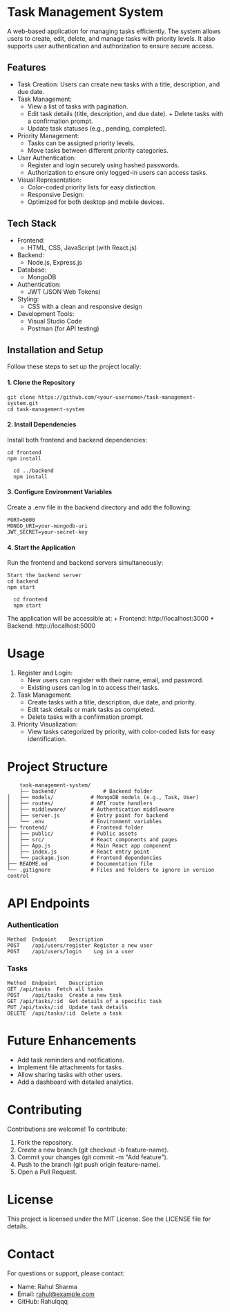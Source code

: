 # Task Management System
A web-based application for managing tasks efficiently. The system allows users to create, edit, delete, and manage tasks with priority levels. It also supports user authentication and authorization to ensure secure access.
## Features
  + Task Creation: Users can create new tasks with a title, description, and due date.
  + Task Management:
    +   View a list of tasks with pagination.
      +  Edit task details (title, description, and due date).
        + Delete tasks with a confirmation prompt.
    + Update task statuses (e.g., pending, completed).
  + Priority Management:
     + Tasks can be assigned priority levels.
     + Move tasks between different priority categories.
+ User Authentication:
    + Register and login securely using hashed passwords.
    +   Authorization to ensure only logged-in users can access tasks.
+ Visual Representation:
    + Color-coded priority lists for easy distinction.
    + Responsive Design:
    +  Optimized for both desktop and mobile devices.

## Tech Stack
+ Frontend:
    + HTML, CSS, JavaScript (with React.js)
+ Backend:
   + Node.js, Express.js
+ Database:
    + MongoDB
+ Authentication:
  + JWT (JSON Web Tokens)
+ Styling:
  + CSS with a clean and responsive design
+ Development Tools:
    + Visual Studio Code
    + Postman (for API testing)
 
## Installation and Setup
Follow these steps to set up the project locally:
#### 1. Clone the Repository
    git clone https://github.com/<your-username>/task-management-system.git
    cd task-management-system
#### 2. Install Dependencies
Install both frontend and backend dependencies:
 <!---  Navigate to the frontend directory -->
    cd frontend
    npm install

 <!-- Navigate to the backend directory -->
      cd ../backend
      npm install
#### 3. Configure Environment Variables
 Create a .env file in the backend directory and add the following: 
 
    PORT=5000
    MONGO_URI=your-mongodb-uri
    JWT_SECRET=your-secret-key
#### 4. Start the Application
Run the frontend and backend servers simultaneously:

    Start the backend server
    cd backend
    npm start

<!-- In a new terminal, start the frontend server -->
      
      cd frontend
      npm start
The application will be accessible at:
    + Frontend: http://localhost:3000
    + Backend: http://localhost:5000

# Usage
1. Register and Login:
    + New users can register with their name, email, and password.
    + Existing users can log in to access their tasks.
2. Task Management:
    + Create tasks with a title, description, due date, and priority.
    + Edit task details or mark tasks as completed.
    +  Delete tasks with a confirmation prompt.
3. Priority Visualization:
   + View tasks categorized by priority, with color-coded lists for easy identification.
  
# Project Structure

        task-management-system/
        ├── backend/               # Backend folder
    │   ├── models/            # MongoDB models (e.g., Task, User)
    │   ├── routes/            # API route handlers
    │   ├── middleware/        # Authentication middleware
    │   ├── server.js          # Entry point for backend
    │   └── .env               # Environment variables
    ├── frontend/              # Frontend folder
    │   ├── public/            # Public assets
    │   ├── src/               # React components and pages
    │   ├── App.js             # Main React app component
    │   ├── index.js           # React entry point
    │   └── package.json       # Frontend dependencies
    ├── README.md              # Documentation file
    └── .gitignore             # Files and folders to ignore in version control

# API Endpoints
### Authentication

    Method	Endpoint	Description
    POST	/api/users/register	Register a new user
    POST	/api/users/login	Log in a user
### Tasks
    Method	Endpoint	Description
    GET	/api/tasks	Fetch all tasks
    POST	/api/tasks	Create a new task
    GET	/api/tasks/:id	Get details of a specific task
    PUT	/api/tasks/:id	Update task details
    DELETE	/api/tasks/:id	Delete a task

# Future Enhancements
   + Add task reminders and notifications.
  +  Implement file attachments for tasks.
+    Allow sharing tasks with other users.
  + Add a dashboard with detailed analytics.

# Contributing
Contributions are welcome! To contribute:

1. Fork the repository.
2. Create a new branch (git checkout -b feature-name).
3. Commit your changes (git commit -m "Add feature").
4. Push to the branch (git push origin feature-name).
5. Open a Pull Request.

# License
This project is licensed under the MIT License. See the LICENSE file for details.

# Contact
For questions or support, please contact:

   + Name: Rahul Sharma
  + Email: rahul@example.com
  + GitHub: Rahulqqq

